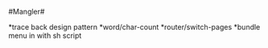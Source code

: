 #Mangler# 

*trace back design pattern
*word/char-count
*router/switch-pages
*bundle menu in with sh script
